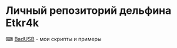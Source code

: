 # Личный репозиторий дельфина Etkr4k
⌨ [BadUSB](https://github.com/etkr4k/flipper-badusb) - мои скрипты и примеры
